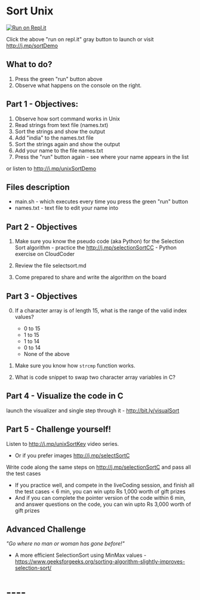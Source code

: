 
# Sort Unix 
[![Run on Repl.it](https://repl.it/badge/github/kgashok/sortUnix)](https://repl.it/github/kgashok/sortUnix)

Click the above "run on repl.it" gray button to launch or visit http://j.mp/sortDemo 

## What to do? 
  1. Press the green "run" button above 
  2. Observe what happens on the console on the right. 

## Part 1 - Objectives: 

  1. Observe how sort command works in Unix
  2. Read strings from text file (names.txt)
  3. Sort the strings and show the output
  4. Add "india" to the names.txt file 
  5. Sort the strings again and show the output
  6. Add your name to the file names.txt 
  7. Press the "run" button again - see where your name appears in the list   

  or listen to http://j.mp/unixSortDemo


## Files description 
  - main.sh - which executes every time you press the green "run" button  
  - names.txt - text file to edit your name into 


## Part 2 - Objectives
  1. Make sure you know the pseudo code (aka Python) for the Selection Sort algorithm 
    - practice the http://j.mp/selectionSortCC - Python exercise on CloudCoder 

  2. Review the file selectsort.md 
  3. Come prepared to share and write the algorithm on the board 

## Part 3 - Objectives 
  0. If a character array is of length 15, what is the range of the valid index values? 
     - 0 to 15 
     - 1 to 15 
     - 1 to 14
     - 0 to 14
     - None of the above
  
  1. Make sure you know how `strcmp` function works. 
  2. What is code snippet to swap two character array variables in C? 
  
## Part 4 - Visualize the code in C 

launch the visualizer and single step through it - http://bit.ly/visualSort

## Part 5 - Challenge yourself!

Listen to http://j.mp/unixSortKey video series. 
  - Or if you prefer images http://j.mp/selectSortC

Write code along the same steps on http://j.mp/selectionSortC and pass all the test cases
  - If you practice well, and compete in the liveCoding session, and finish all the test cases < 6 min, you can win upto Rs 1,000 worth of gift prizes
  - And if you can complete the pointer version of the code within 6 min, and answer questions on the code, you can win upto Rs 3,000 worth of gift prizes


## Advanced Challenge
_"Go where no man or woman has gone before!"_

- A more efficient SelectionSort using MinMax values - https://www.geeksforgeeks.org/sorting-algorithm-slightly-improves-selection-sort/

# ----


